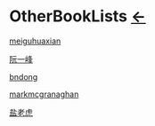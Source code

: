 # OtherBookLists  [←](index.md)

[meiguhuaxian](https://www.cnblogs.com/meiguhuaxian/p/11641423.html)

[阮一峰](https://github.com/ruanyf/reading-list#%E7%A7%91%E5%AD%A6)

[bndong](https://www.cnblogs.com/bndong/p/10300036.html)

[markmcgranaghan](https://markmcgranaghan.com/books)

[盐老虎](https://salttiger.com/archives/)

[]()

[]()

[]()

[]()

[]()

[]()
